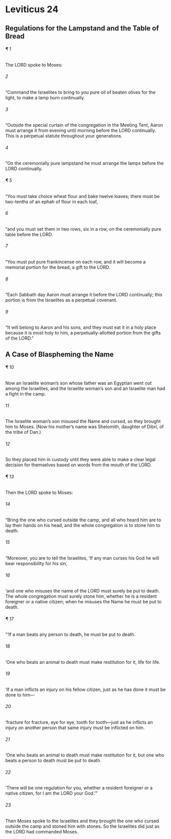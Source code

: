 # Leviticus 24
## Regulations for the Lampstand and the Table of Bread
###### ¶ 1
The LORD spoke to Moses:
###### 2
“Command the Israelites to bring to you pure oil of beaten olives for the light, to make a lamp burn continually.
###### 3
“Outside the special curtain of the congregation in the Meeting Tent, Aaron must arrange it from evening until morning before the LORD continually. This is a perpetual statute throughout your generations.
###### 4
“On the ceremonially pure lampstand he must arrange the lamps before the LORD continually.
###### ¶ 5
“You must take choice wheat flour and bake twelve loaves; there must be two-tenths of an ephah of flour in each loaf,
###### 6
“and you must set them in two rows, six in a row, on the ceremonially pure table before the LORD.
###### 7
“You must put pure frankincense on each row, and it will become a memorial portion for the bread, a gift to the LORD.
###### 8
“Each Sabbath day Aaron must arrange it before the LORD continually; this portion is from the Israelites as a perpetual covenant.
###### 9
“It will belong to Aaron and his sons, and they must eat it in a holy place because it is most holy to him, a perpetually-allotted portion from the gifts of the LORD.”
## A Case of Blaspheming the Name
###### ¶ 10
Now an Israelite woman’s son whose father was an Egyptian went out among the Israelites, and the Israelite woman’s son and an Israelite man had a fight in the camp.
###### 11
The Israelite woman’s son misused the Name and cursed, so they brought him to Moses. (Now his mother’s name was Shelomith, daughter of Dibri, of the tribe of Dan.)
###### 12
So they placed him in custody until they were able to make a clear legal decision for themselves based on words from the mouth of the LORD.
###### ¶ 13
Then the LORD spoke to Moses:
###### 14
“Bring the one who cursed outside the camp, and all who heard him are to lay their hands on his head, and the whole congregation is to stone him to death.
###### 15
“Moreover, you are to tell the Israelites, ‘If any man curses his God he will bear responsibility for his sin,
###### 16
‘and one who misuses the name of the LORD must surely be put to death. The whole congregation must surely stone him, whether he is a resident foreigner or a native citizen; when he misuses the Name he must be put to death.
###### ¶ 17
“‘If a man beats any person to death, he must be put to death.
###### 18
‘One who beats an animal to death must make restitution for it, life for life.
###### 19
‘If a man inflicts an injury on his fellow citizen, just as he has done it must be done to him—
###### 20
‘fracture for fracture, eye for eye, tooth for tooth—just as he inflicts an injury on another person that same injury must be inflicted on him.
###### 21
‘One who beats an animal to death must make restitution for it, but one who beats a person to death must be put to death.
###### 22
‘There will be one regulation for you, whether a resident foreigner or a native citizen, for I am the LORD your God.’”
###### 23
Then Moses spoke to the Israelites and they brought the one who cursed outside the camp and stoned him with stones. So the Israelites did just as the LORD had commanded Moses.
